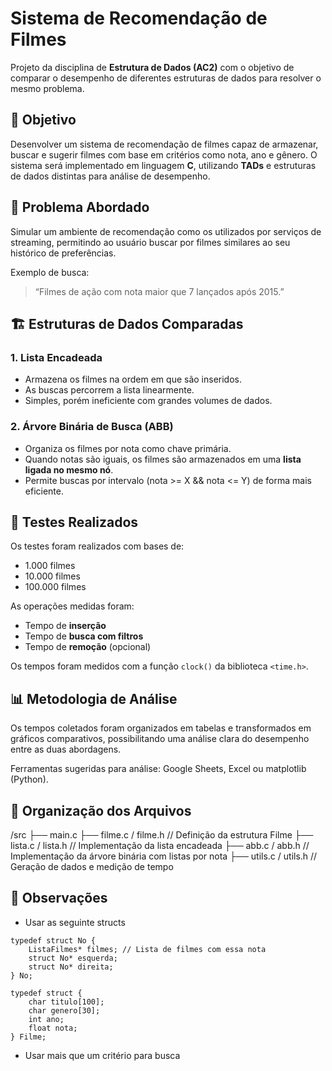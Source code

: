 # Sistema de Recomendação de Filmes

Projeto da disciplina de **Estrutura de Dados (AC2)** com o objetivo de comparar o desempenho de diferentes estruturas de dados para resolver o mesmo problema.

## 🎯 Objetivo

Desenvolver um sistema de recomendação de filmes capaz de armazenar, buscar e sugerir filmes com base em critérios como nota, ano e gênero. O sistema será implementado em linguagem **C**, utilizando **TADs** e estruturas de dados distintas para análise de desempenho.

## 🧠 Problema Abordado

Simular um ambiente de recomendação como os utilizados por serviços de streaming, permitindo ao usuário buscar por filmes similares ao seu histórico de preferências.

Exemplo de busca:
> “Filmes de ação com nota maior que 7 lançados após 2015.”

## 🏗️ Estruturas de Dados Comparadas

### 1. Lista Encadeada
- Armazena os filmes na ordem em que são inseridos.
- As buscas percorrem a lista linearmente.
- Simples, porém ineficiente com grandes volumes de dados.

### 2. Árvore Binária de Busca (ABB)
- Organiza os filmes por nota como chave primária.
- Quando notas são iguais, os filmes são armazenados em uma **lista ligada no mesmo nó**.
- Permite buscas por intervalo (nota >= X && nota <= Y) de forma mais eficiente.

## 🧪 Testes Realizados

Os testes foram realizados com bases de:
- 1.000 filmes
- 10.000 filmes
- 100.000 filmes

As operações medidas foram:
- Tempo de **inserção**
- Tempo de **busca com filtros**
- Tempo de **remoção** (opcional)

Os tempos foram medidos com a função `clock()` da biblioteca `<time.h>`.

## 📊 Metodologia de Análise

Os tempos coletados foram organizados em tabelas e transformados em gráficos comparativos, possibilitando uma análise clara do desempenho entre as duas abordagens.

Ferramentas sugeridas para análise: Google Sheets, Excel ou matplotlib (Python).

## 🧩 Organização dos Arquivos

/src
├── main.c
├── filme.c / filme.h // Definição da estrutura Filme
├── lista.c / lista.h // Implementação da lista encadeada
├── abb.c / abb.h // Implementação da árvore binária com listas por nota
├── utils.c / utils.h // Geração de dados e medição de tempo

## 💬 Observações

- Usar as seguinte structs

```
typedef struct No {
    ListaFilmes* filmes; // Lista de filmes com essa nota
    struct No* esquerda;
    struct No* direita;
} No;

typedef struct {
    char titulo[100];
    char genero[30];
    int ano;
    float nota;
} Filme;
```
- Usar mais que um critério para busca